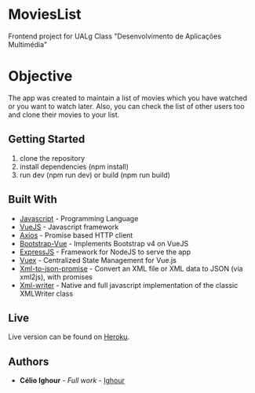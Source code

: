 # MoviesList

Frontend project for UALg Class "Desenvolvimento de Aplicações Multimédia"

# Objective
The app was created to maintain a list of movies which you have watched or you want to watch later. Also, you can check the list of other users too and clone their movies to your list.

## Getting Started

1. clone the repository
2. install dependencies (npm install)
3. run dev (npm run dev) or build (npm run build)

## Built With

* [Javascript](https://www.w3schools.com/js/default.asp) - Programming Language
* [VueJS](https://vuejs.org/) - Javascript framework
* [Axios](https://github.com/axios/axios) - Promise based HTTP client
* [Bootstrap-Vue](https://bootstrap-vue.js.org/) - Implements Bootstrap v4 on VueJS
* [ExpressJS](https://expressjs.com/) - Framework for NodeJS to serve the app
* [Vuex](https://github.com/vuejs/vuex) - Centralized State Management for Vue.js
* [Xml-to-json-promise](https://www.npmjs.com/package/xml-to-json-promise) - Convert an XML file or XML data to JSON (via xml2js), with promises
* [Xml-writer](https://www.npmjs.com/package/xml-writer) - Native and full javascript implementation of the classic XMLWriter class

## Live
Live version can be found on [Heroku](https://dam-movie-frontend.herokuapp.com/).

## Authors

* **Célio Ighour** - *Full work* - [Ighour](https://github.com/ighour)
